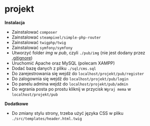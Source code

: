 # projekt
**Instalacja**
- Zainstalować `composer`
- Zainstalować `steampixel/simple-php-router`
- Zainstalować `twigphp/twig`
- Zainstalować `symfony/symfony`
- Utworzyć folder *img* w *pub*, czyli `./pub/img` (nie jest dodany przez [.gitignore](./.gitignore))
- Uruchomić Apache oraz MySQL (polecam XAMPP)
- Dodać bazę danych z pliku `./sql/cms.sql`
- Do zarejestrowania się wejdź do `localhost/projekt/pub/register`
- Do zalogownia się wejdź do `localhost/projekt/pub/login`
- Do panelu admina wejdź do `localhost/projekt/pub/admin`
- Do wgrania posta po prostu kliknij w przycisk `Wgraj mema` w `localhost/projekt/pub`

**Dodatkowe**
- Do zmiany stylu strony, trzeba użyć języka CSS w pliku `./src/templates/header.html.twig`
